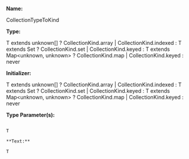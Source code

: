 **Name:**

CollectionTypeToKind

**Type:**

T extends unknown[] ? CollectionKind.array | CollectionKind.indexed :
T extends Set<unknown> ? CollectionKind.set | CollectionKind.keyed :
T extends Map<unknown, unknown> ? CollectionKind.map | CollectionKind.keyed :
never

**Initializer:**

T extends unknown[] ? CollectionKind.array | CollectionKind.indexed :
T extends Set<unknown> ? CollectionKind.set | CollectionKind.keyed :
T extends Map<unknown, unknown> ? CollectionKind.map | CollectionKind.keyed :
never

**Type Parameter(s):**

```**Name:**

T

**Text:**

T

```

